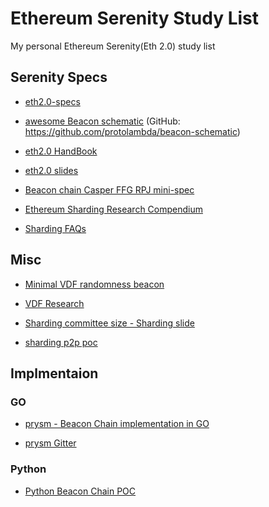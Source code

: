 # Ethereum Serenity Study List
My personal Ethereum Serenity(Eth 2.0) study list


## Serenity Specs
 - [eth2.0-specs](https://github.com/ethereum/eth2.0-specs/)
 - [awesome Beacon schematic](https://i.imgur.com/mh1NiGo.png) (GitHub: https://github.com/protolambda/beacon-schematic)
 - [eth2.0 HandBook](https://notes.ethereum.org/s/BkSZAJNwX)
 - [eth2.0 slides](https://docs.google.com/presentation/d/1L1Mauo-5dPKo1-a4lgoZYQ8Ug14nX94NYxlJSgP04y8/edit#slide=id.p4)
 
 - [Beacon chain Casper FFG RPJ mini-spec](https://ethresear.ch/t/beacon-chain-casper-ffg-rpj-mini-spec/2760)
 - [Ethereum Sharding Research Compendium](https://notes.ethereum.org/s/H1PGqDhpm) 
 - [Sharding FAQs](https://github.com/ethereum/wiki/wiki/Sharding-FAQs)


## Misc
 - [Minimal VDF randomness beacon](https://ethresear.ch/t/minimal-vdf-randomness-beacon/3566/2)

- [VDF Research](http://vdfresearch.org/?fbclid=IwAR2EoLBlH9jiv2yykyXlY9eq9AS8bP7N3ikinGDJqruL4YAwUXc8WG2cEiI)

- [Sharding committee size - Sharding slide](https://vitalik.ca/files/Ithaca201807_Sharding.pdf)

- [sharding p2p poc](https://github.com/ethresearch/sharding-p2p-poc)


## Implmentaion
### GO
- [prysm - Beacon Chain implementation in GO](https://github.com/prysmaticlabs/prysm)

- [prysm Gitter](https://gitter.im/prysmaticlabs/prysm)


### Python
- [Python Beacon Chain POC](https://github.com/ethereum/beacon_chain)

